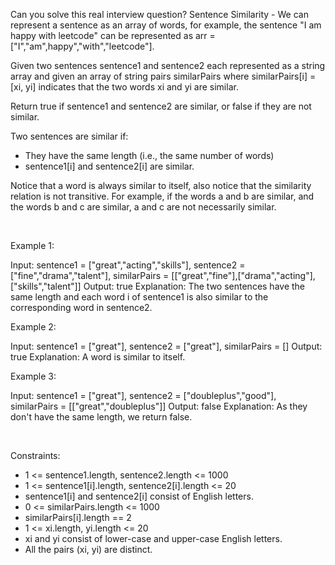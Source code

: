 Can you solve this real interview question? Sentence Similarity - We can represent a sentence as an array of words, for example, the sentence "I am happy with leetcode" can be represented as arr = ["I","am",happy","with","leetcode"].

Given two sentences sentence1 and sentence2 each represented as a string array and given an array of string pairs similarPairs where similarPairs[i] = [xi, yi] indicates that the two words xi and yi are similar.

Return true if sentence1 and sentence2 are similar, or false if they are not similar.

Two sentences are similar if:

 * They have the same length (i.e., the same number of words)
 * sentence1[i] and sentence2[i] are similar.

Notice that a word is always similar to itself, also notice that the similarity relation is not transitive. For example, if the words a and b are similar, and the words b and c are similar, a and c are not necessarily similar.

 

Example 1:


Input: sentence1 = ["great","acting","skills"], sentence2 = ["fine","drama","talent"], similarPairs = [["great","fine"],["drama","acting"],["skills","talent"]]
Output: true
Explanation: The two sentences have the same length and each word i of sentence1 is also similar to the corresponding word in sentence2.


Example 2:


Input: sentence1 = ["great"], sentence2 = ["great"], similarPairs = []
Output: true
Explanation: A word is similar to itself.


Example 3:


Input: sentence1 = ["great"], sentence2 = ["doubleplus","good"], similarPairs = [["great","doubleplus"]]
Output: false
Explanation: As they don't have the same length, we return false.


 

Constraints:

 * 1 <= sentence1.length, sentence2.length <= 1000
 * 1 <= sentence1[i].length, sentence2[i].length <= 20
 * sentence1[i] and sentence2[i] consist of English letters.
 * 0 <= similarPairs.length <= 1000
 * similarPairs[i].length == 2
 * 1 <= xi.length, yi.length <= 20
 * xi and yi consist of lower-case and upper-case English letters.
 * All the pairs (xi, yi) are distinct.
